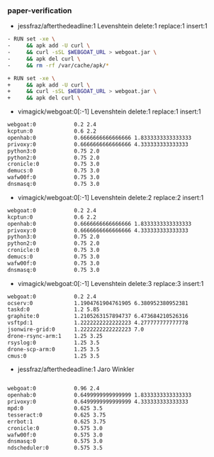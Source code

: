 ### paper-verification
* jessfraz/afterthedeadline:1 Levenshtein delete:1 replace:1 insert:1
```bash
- RUN set -xe \
-     && apk add -U curl \
-     && curl -sSL $WEBGOAT_URL > webgoat.jar \
-     && apk del curl \
-     && rm -rf /var/cache/apk/*

+ RUN set -xe \
+     && apk add -U curl \
+     && curl -sSL $WEBGOAT_URL > webgoat.jar \
+     && apk del curl \

```
* vimagick/webgoat:0[:-1] Levenshtein delete:1 replace:1 insert:1
```bash
webgoat:0            0.2 2.4
kcptun:0             0.6 2.2
openhab:0            0.6666666666666666 1.8333333333333333
privoxy:0            0.6666666666666666 4.333333333333333
python3:0            0.75 2.0
python2:0            0.75 2.0
cronicle:0           0.75 3.0
demucs:0             0.75 3.0
wafw00f:0            0.75 3.0
dnsmasq:0            0.75 3.0
```

* vimagick/webgoat:0[:-1] Levenshtein delete:2 replace:2 insert:1
```bash
webgoat:0            0.2 2.4
kcptun:0             0.6 2.2
openhab:0            0.6666666666666666 1.8333333333333333
privoxy:0            0.6666666666666666 4.333333333333333
python3:0            0.75 2.0
python2:0            0.75 2.0
cronicle:0           0.75 3.0
demucs:0             0.75 3.0
wafw00f:0            0.75 3.0
dnsmasq:0            0.75 3.0
```

* vimagick/webgoat:0[:-1] Levenshtein delete:3 replace:3 insert:1
```bash
webgoat:0            0.2 2.4
ocserv:0             1.1904761904761905 6.380952380952381
taskd:0              1.2 5.85
graphite:0           1.2105263157894737 6.473684210526316
vsftpd:1             1.2222222222222223 4.277777777777778
jsonwire-grid:0      1.2222222222222223 7.0
drone-rsync-arm:1    1.25 3.25
rsyslog:0            1.25 3.5
drone-scp-arm:0      1.25 3.5
cmus:0               1.25 3.5
```

* jessfraz/afterthedeadline:1 Jaro Winkler
```bash

webgoat:0            0.96 2.4
openhab:0            0.6499999999999999 1.8333333333333333
privoxy:0            0.6499999999999999 4.333333333333333
mpd:0                0.625 3.5
tesseract:0          0.625 3.75
errbot:1             0.625 3.75
cronicle:0           0.575 3.0
wafw00f:0            0.575 3.0
dnsmasq:0            0.575 3.0
ndscheduler:0        0.575 3.5
```